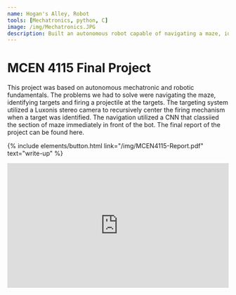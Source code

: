 ```yaml
---
name: Hogan's Alley, Robot
tools: [Mechatronics, python, C]
image: /img/Mechatronics.JPG
description: Built an autonomous robot capable of navigating a maze, identifying targets and firing projectiles.
---
```


# MCEN 4115 Final Project
This project was based on autonomous mechatronic and robotic fundamentals. The problems we had to solve were navigating the maze, identifying targets and firing a projectile at the targets. The targeting system utilized a Luxonis stereo camera to recursively center the firing mechanism when a target was identified. The navigation utilized a CNN that classiied the section of maze immediately in front of the bot. The final report of the project can be found here.

{% include elements/button.html link="/img/MCEN4115-Report.pdf" text="write-up" %}

<div style="padding:56.25% 0 0 0;position:relative;"><iframe src="https://player.vimeo.com/video/417800278" style="position:absolute;top:0;left:0;width:100%;height:100%;" frameborder="0" allow="autoplay; fullscreen" allowfullscreen></iframe></div><script src="https://player.vimeo.com/api/player.js"></script>